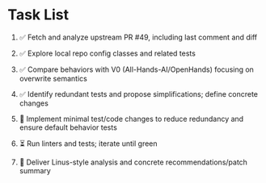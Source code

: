 # Task List

1. ✅ Fetch and analyze upstream PR #49, including last comment and diff

2. ✅ Explore local repo config classes and related tests

3. ✅ Compare behaviors with V0 (All-Hands-AI/OpenHands) focusing on overwrite semantics

4. ✅ Identify redundant tests and propose simplifications; define concrete changes

5. 🔄 Implement minimal test/code changes to reduce redundancy and ensure default behavior tests

6. ⏳ Run linters and tests; iterate until green

7. 🔄 Deliver Linus-style analysis and concrete recommendations/patch summary


